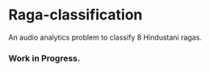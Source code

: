 # Raga-classification
An audio analytics problem to classify 8 Hindustani ragas. 

### Work in Progress.

